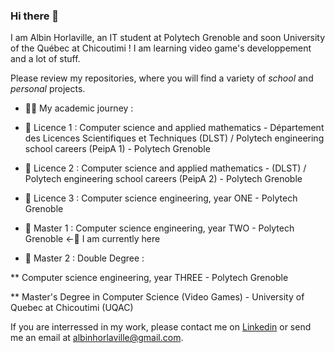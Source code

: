 ### Hi there 👋
I am Albin Horlaville, an IT student at Polytech Grenoble and soon University of the Québec at  Chicoutimi ! I am learning video game's developpement and a lot of stuff.

Please review my repositories, where you will find a variety of *school* and *personal* projects.

- 👨‍🎓 My academic journey :

 * 🦎 Licence 1 : Computer science and applied mathematics - Département des Licences Scientifiques et Techniques (DLST) / Polytech engineering school careers (PeipA 1) - Polytech Grenoble

 * 🐍 Licence 2 : Computer science and applied mathematics - (DLST) / Polytech engineering school careers (PeipA 2) - Polytech Grenoble

 * 🦕 Licence 3 : Computer science engineering, year ONE - Polytech Grenoble

 * 🦖 Master 1 : Computer science engineering, year TWO - Polytech Grenoble  <-👾 I am currently here

 * 🐉 Master 2 : Double Degree :

 ** Computer science engineering, year THREE - Polytech Grenoble
 
 ** Master's Degree in Computer Science (Video Games) - University of Quebec at Chicoutimi (UQAC)


If you are interressed in my work, please contact me on [Linkedin](www.linkedin.com/in/albin-horlaville) or send me an email at albinhorlaville@gmail.com.
